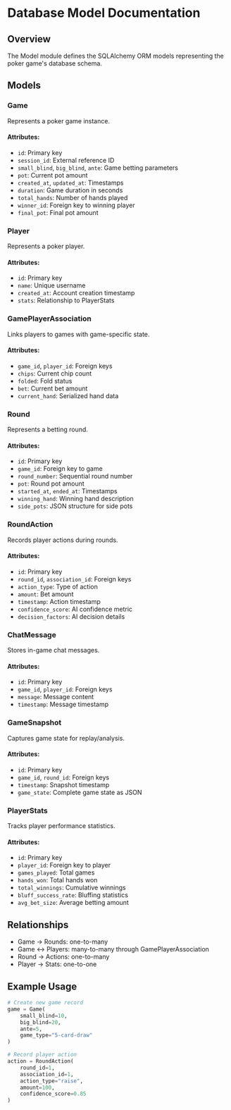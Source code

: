 # Database Model Documentation

## Overview
The Model module defines the SQLAlchemy ORM models representing the poker game's database schema.

## Models

### Game
Represents a poker game instance.

#### Attributes:
- `id`: Primary key
- `session_id`: External reference ID
- `small_blind`, `big_blind`, `ante`: Game betting parameters
- `pot`: Current pot amount
- `created_at`, `updated_at`: Timestamps
- `duration`: Game duration in seconds
- `total_hands`: Number of hands played
- `winner_id`: Foreign key to winning player
- `final_pot`: Final pot amount

### Player
Represents a poker player.

#### Attributes:
- `id`: Primary key
- `name`: Unique username
- `created_at`: Account creation timestamp
- `stats`: Relationship to PlayerStats

### GamePlayerAssociation
Links players to games with game-specific state.

#### Attributes:
- `game_id`, `player_id`: Foreign keys
- `chips`: Current chip count
- `folded`: Fold status
- `bet`: Current bet amount
- `current_hand`: Serialized hand data

### Round
Represents a betting round.

#### Attributes:
- `id`: Primary key
- `game_id`: Foreign key to game
- `round_number`: Sequential round number
- `pot`: Round pot amount
- `started_at`, `ended_at`: Timestamps
- `winning_hand`: Winning hand description
- `side_pots`: JSON structure for side pots

### RoundAction
Records player actions during rounds.

#### Attributes:
- `id`: Primary key
- `round_id`, `association_id`: Foreign keys
- `action_type`: Type of action
- `amount`: Bet amount
- `timestamp`: Action timestamp
- `confidence_score`: AI confidence metric
- `decision_factors`: AI decision details

### ChatMessage
Stores in-game chat messages.

#### Attributes:
- `id`: Primary key
- `game_id`, `player_id`: Foreign keys
- `message`: Message content
- `timestamp`: Message timestamp

### GameSnapshot
Captures game state for replay/analysis.

#### Attributes:
- `id`: Primary key
- `game_id`, `round_id`: Foreign keys
- `timestamp`: Snapshot timestamp
- `game_state`: Complete game state as JSON

### PlayerStats
Tracks player performance statistics.

#### Attributes:
- `id`: Primary key
- `player_id`: Foreign key to player
- `games_played`: Total games
- `hands_won`: Total hands won
- `total_winnings`: Cumulative winnings
- `bluff_success_rate`: Bluffing statistics
- `avg_bet_size`: Average betting amount

## Relationships
- Game → Rounds: one-to-many
- Game ↔ Players: many-to-many through GamePlayerAssociation
- Round → Actions: one-to-many
- Player → Stats: one-to-one

## Example Usage
```python
# Create new game record
game = Game(
    small_blind=10,
    big_blind=20,
    ante=5,
    game_type="5-card-draw"
)

# Record player action
action = RoundAction(
    round_id=1,
    association_id=1,
    action_type="raise",
    amount=100,
    confidence_score=0.85
)
``` 